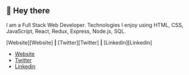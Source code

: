 

## 👋 Hey there

I am a Full Stack Web Developer. Technologies I enjoy using HTML, CSS, JavaScript, React, Redux, Express, Node.js, SQL. 

 
[Website][Website] **|** 
[Twitter][Twitter] **|** 
[Linkedin][Linkedin]


 - [Website](https://pembalama.com)
 - [Twitter](https://twitter.com/pembatlama)
 - [Linkedin](https://linkedin.com/in/pembalama)


